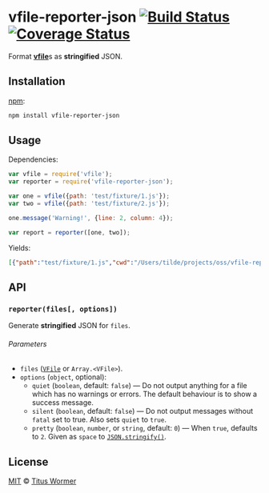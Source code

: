# vfile-reporter-json [![Build Status][travis-badge]][travis] [![Coverage Status][codecov-badge]][codecov]

Format [**vfile**][vfile]s as **stringified** JSON.

## Installation

[npm][]:

```bash
npm install vfile-reporter-json
```

## Usage

Dependencies:

```javascript
var vfile = require('vfile');
var reporter = require('vfile-reporter-json');

var one = vfile({path: 'test/fixture/1.js'});
var two = vfile({path: 'test/fixture/2.js'});

one.message('Warning!', {line: 2, column: 4});

var report = reporter([one, two]);
```

Yields:

```json
[{"path":"test/fixture/1.js","cwd":"/Users/tilde/projects/oss/vfile-reporter-json","history":["test/fixture/1.js"],"messages":[{"reason":"Warning!","line":2,"column":4,"location":{"start":{"line":2,"column":4},"end":{"line":null,"column":null}},"ruleId":null,"source":null,"fatal":false,"stack":null}]},{"path":"test/fixture/2.js","cwd":"/Users/tilde/projects/oss/vfile-reporter-json","history":["test/fixture/2.js"],"messages":[]}]
```

## API

### `reporter(files[, options])`

Generate **stringified** JSON for `files`.

###### Parameters

*   `files` ([`VFile`][vfile] or `Array.<VFile>`).
*   `options` (`object`, optional):
    *   `quiet` (`boolean`, default: `false`)
        — Do not output anything for a file which has no warnings or
        errors.  The default behaviour is to show a success message.
    *   `silent` (`boolean`, default: `false`)
        — Do not output messages without `fatal` set to true.
        Also sets `quiet` to `true`.
    *   `pretty` (`boolean`, `number`, or `string`, default: `0`)
        — When `true`, defaults to `2`.
        Given as `space` to [`JSON.stringify()`][json-stringify].

## License

[MIT][license] © [Titus Wormer][author]

<!-- Definitions -->

[travis-badge]: https://img.shields.io/travis/wooorm/vfile-reporter-json.svg

[travis]: https://travis-ci.org/wooorm/vfile-reporter-json

[codecov-badge]: https://img.shields.io/codecov/c/github/wooorm/vfile-reporter-json.svg

[codecov]: https://codecov.io/github/wooorm/vfile-reporter-json

[npm]: https://docs.npmjs.com/cli/install

[license]: LICENSE

[author]: http://wooorm.com

[vfile]: https://github.com/wooorm/vfile

[json-stringify]: https://developer.mozilla.org/JavaScript/Reference/Global_Objects/JSON/stringify
